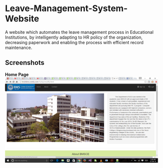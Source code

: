 # Leave-Management-System-Website
A website which automates the leave management process in Educational Institutions, by intelligently adapting to HR policy of the organization, decreasing paperwork and enabling the process with efficient record maintenance.

## Screenshots  

**Home Page**  
![HomePage](Demo/screenshots/HomePage.png)
